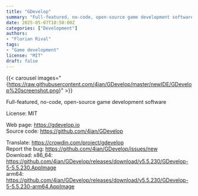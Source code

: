 ```yaml
---
title: "GDevelop"
summary: "Full-featured, no-code, open-source game development software"
date: 2025-05-07T10:50:00Z
categories: ["Development"]
authors:
- "Florian Rival"
tags:
- "Game development"
license: "MIT"
draft: false
---
```


{{< carousel images="{https://raw.githubusercontent.com/4ian/GDevelop/master/newIDE/GDevelop%20screenshot.png}" >}}

Full-featured, no-code, open-source game development software

License: MIT

Web page: <https://gdevelop.io>  
Source code: <https://github.com/4ian/GDevelop>

Translate: <https://crowdin.com/project/gdevelop>  
Report the bug: <https://github.com/4ian/GDevelop/issues/new>  
Download:   x86_64: <https://github.com/4ian/GDevelop/releases/download/v5.5.230/GDevelop-5-5.5.230.AppImage>  
            arm64: <https://github.com/4ian/GDevelop/releases/download/v5.5.230/GDevelop-5-5.5.230-arm64.AppImage>

